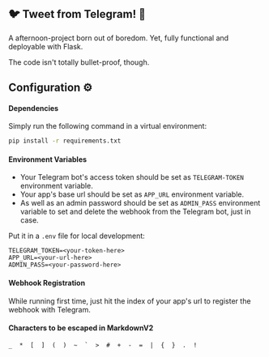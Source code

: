 ## 🐦 Tweet from Telegram! 💙

A afternoon-project born out of boredom. Yet, fully functional and deployable with Flask.

The code isn't totally bullet-proof, though.

## Configuration ⚙

#### Dependencies
Simply run the following command in a virtual environment:
```sh
pip install -r requirements.txt
```

#### Environment Variables

- Your Telegram bot's access token should be set as `TELEGRAM-TOKEN` environment variable.
- Your app's base url should be set as `APP_URL` environment variable.
- As well as an admin password should be set as `ADMIN_PASS` environment variable to set and delete the webhook from the Telegram bot, just in case.

Put it in a `.env` file for local development:

```
TELEGRAM_TOKEN=<your-token-here>
APP_URL=<your-url-here>
ADMIN_PASS=<your-password-here>
```

#### Webhook Registration

While running first time, just hit the index of your app's url to register the webhook with Telegram.

#### Characters to be escaped in MarkdownV2
```
_  *  [  ]  (  )  ~  `  >  #  +  -  =  |  {  }  .  !
```
